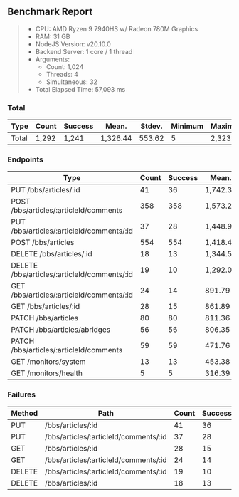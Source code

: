 ## Benchmark Report
> - CPU: AMD Ryzen 9 7940HS w/ Radeon 780M Graphics     
> - RAM: 31 GB
> - NodeJS Version: v20.10.0
> - Backend Server: 1 core / 1 thread
> - Arguments: 
>   - Count: 1,024
>   - Threads: 4
>   - Simultaneous: 32
> - Total Elapsed Time: 57,093 ms

### Total
Type | Count | Success | Mean. | Stdev. | Minimum | Maximum
----|----|----|----|----|----|----
Total | 1,292 | 1,241 | 1,326.44 | 553.62 | 5 | 2,323

### Endpoints
Type | Count | Success | Mean. | Stdev. | Minimum | Maximum
----|----|----|----|----|----|----
PUT /bbs/articles/:id | 41 | 36 | 1,742.39 | 491.91 | 569 | 2,278
POST /bbs/articles/:articleId/comments | 358 | 358 | 1,573.24 | 635.09 | 62 | 2,323
PUT /bbs/articles/:articleId/comments/:id | 37 | 28 | 1,448.91 | 273.66 | 797 | 2,247
POST /bbs/articles | 554 | 554 | 1,418.48 | 340.03 | 114 | 2,007
DELETE /bbs/articles/:id | 18 | 13 | 1,344.55 | 253.43 | 802 | 1,644
DELETE /bbs/articles/:articleId/comments/:id | 19 | 10 | 1,292.05 | 260.36 | 575 | 1,621
GET /bbs/articles/:articleId/comments/:id | 24 | 14 | 891.79 | 168.01 | 577 | 1,195
GET /bbs/articles/:id | 28 | 15 | 861.89 | 248.22 | 175 | 1,229
PATCH /bbs/articles | 80 | 80 | 811.36 | 382.63 | 5 | 1,474
PATCH /bbs/articles/abridges | 56 | 56 | 806.35 | 404.42 | 62 | 1,467
PATCH /bbs/articles/:articleId/comments | 59 | 59 | 471.76 | 362.03 | 5 | 1,595
GET /monitors/system | 13 | 13 | 453.38 | 370.27 | 38 | 1,435
GET /monitors/health | 5 | 5 | 316.39 | 275.76 | 40 | 703

### Failures
Method | Path | Count | Success
-------|------|-------|--------
PUT | /bbs/articles/:id | 41 | 36
PUT | /bbs/articles/:articleId/comments/:id | 37 | 28
GET | /bbs/articles/:id | 28 | 15
GET | /bbs/articles/:articleId/comments/:id | 24 | 14
DELETE | /bbs/articles/:articleId/comments/:id | 19 | 10
DELETE | /bbs/articles/:id | 18 | 13